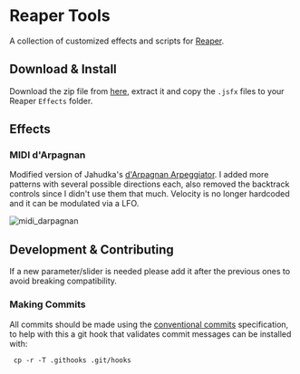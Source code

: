 # Reaper Tools

A collection of customized effects and scripts for [Reaper](https://www.reaper.fm/).

## Download & Install
Download the zip file from [here](https://github.com/samlletas/jsfx/archive/refs/heads/main.zip), extract
it and copy the `.jsfx` files to your Reaper `Effects` folder.

## Effects

### MIDI d'Arpagnan

Modified version of Jahudka's [d'Arpagnan Arpeggiator](https://github.com/jahudka/reaper-consolefx).
I added more patterns with several possible directions each, also removed the backtrack controls 
since I didn't use them that much. Velocity is no longer hardcoded and it can be modulated via a LFO.

![midi_darpagnan](https://github.com/samlletas/jsfx/assets/7089504/5a611bbe-d116-4dce-b67c-cc633018c41a)

## Development & Contributing

If a new parameter/slider is needed please add it after the previous ones to avoid breaking compatibility.

### Making Commits
All commits should be made using the [conventional commits](https://www.conventionalcommits.org/en/v1.0.0/#summary) specification, to help with this a git hook that validates commit messages can be installed with:

     cp -r -T .githooks .git/hooks

